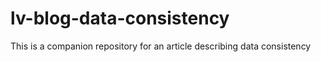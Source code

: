 # lv-blog-data-consistency
This is a companion repository for an article describing data consistency
